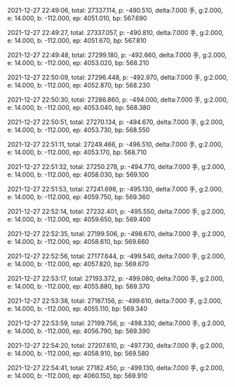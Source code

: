 2021-12-27 22:49:06, total: 27337.114, p: -490.510, delta:7.000 手, g:2.000, e: 14.000, b: -112.000, ep: 4051.010, bp: 567.690

2021-12-27 22:49:27, total: 27337.057, p: -490.810, delta:7.000 手, g:2.000, e: 14.000, b: -112.000, ep: 4051.670, bp: 567.810

2021-12-27 22:49:48, total: 27299.180, p: -492.660, delta:7.000 手, g:2.000, e: 14.000, b: -112.000, ep: 4053.020, bp: 568.210

2021-12-27 22:50:09, total: 27296.448, p: -492.970, delta:7.000 手, g:2.000, e: 14.000, b: -112.000, ep: 4052.870, bp: 568.230

2021-12-27 22:50:30, total: 27286.860, p: -494.000, delta:7.000 手, g:2.000, e: 14.000, b: -112.000, ep: 4053.040, bp: 568.380

2021-12-27 22:50:51, total: 27270.134, p: -494.670, delta:7.000 手, g:2.000, e: 14.000, b: -112.000, ep: 4053.730, bp: 568.550

2021-12-27 22:51:11, total: 27249.466, p: -496.510, delta:7.000 手, g:2.000, e: 14.000, b: -112.000, ep: 4053.170, bp: 568.710

2021-12-27 22:51:32, total: 27250.278, p: -494.770, delta:7.000 手, g:2.000, e: 14.000, b: -112.000, ep: 4058.030, bp: 569.100

2021-12-27 22:51:53, total: 27241.698, p: -495.130, delta:7.000 手, g:2.000, e: 14.000, b: -112.000, ep: 4059.750, bp: 569.360

2021-12-27 22:52:14, total: 27232.401, p: -495.550, delta:7.000 手, g:2.000, e: 14.000, b: -112.000, ep: 4059.650, bp: 569.400

2021-12-27 22:52:35, total: 27199.506, p: -498.670, delta:7.000 手, g:2.000, e: 14.000, b: -112.000, ep: 4058.610, bp: 569.660

2021-12-27 22:52:56, total: 27177.644, p: -499.540, delta:7.000 手, g:2.000, e: 14.000, b: -112.000, ep: 4057.820, bp: 569.670

2021-12-27 22:53:17, total: 27193.372, p: -499.080, delta:7.000 手, g:2.000, e: 14.000, b: -112.000, ep: 4055.880, bp: 569.370

2021-12-27 22:53:38, total: 27187.156, p: -499.610, delta:7.000 手, g:2.000, e: 14.000, b: -112.000, ep: 4055.110, bp: 569.340

2021-12-27 22:53:59, total: 27199.756, p: -498.330, delta:7.000 手, g:2.000, e: 14.000, b: -112.000, ep: 4056.790, bp: 569.390

2021-12-27 22:54:20, total: 27207.610, p: -497.730, delta:7.000 手, g:2.000, e: 14.000, b: -112.000, ep: 4058.910, bp: 569.580

2021-12-27 22:54:41, total: 27182.450, p: -499.130, delta:7.000 手, g:2.000, e: 14.000, b: -112.000, ep: 4060.150, bp: 569.910
